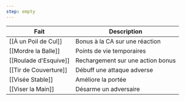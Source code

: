 ```yaml
---
step: empty
---
```

| Fait                  | Description                       |
| --------------------- | --------------------------------- |
| [[À un Poil de Cul]]  | Bonus à la CA sur une réaction    |
| [[Mordre la Balle]]   | Points de vie temporaires         |
| [[Roulade d'Esquive]] | Rechargement sur une action bonus |
| [[Tir de Couverture]] | Débuff une attaque adverse        |
| [[Visée Stable]]      | Améliore la portée                |
| [[Viser la Main]]     | Désarme un adversaire             |
